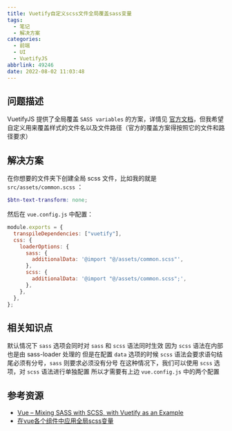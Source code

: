 ```yaml
---
title: Vuetify自定义scss文件全局覆盖sass变量
tags:
  - 笔记
  - 解决方案
categories:
  - 前端
  - UI
  - VuetifyJS
abbrlink: 49246
date: 2022-08-02 11:03:48
---
```


## 问题描述

VuetifyJS 提供了全局覆盖 `SASS variables` 的方案，详情见 [官方文档](https://vuetifyjs.com/en/features/sass-variables/)，但我希望自定义用来覆盖样式的文件名以及文件路径（官方的覆盖方案得按照它的文件和路径要求）

<!-- more -->

## 解决方案

在你想要的文件夹下创建全局 scss 文件，比如我的就是 `src/assets/common.scss` ：

```scss
$btn-text-transform: none;
```

然后在 `vue.config.js` 中配置：

```js
module.exports = {
  transpileDependencies: ["vuetify"],
  css: {
    loaderOptions: {
      sass: {
        additionalData: '@import "@/assets/common.scss"',
      },
      scss: {
        additionalData: '@import "@/assets/common.scss";',
      },
    },
  },
};
```

## 相关知识点

默认情况下 `sass` 选项会同时对 `sass` 和 `scss` 语法同时生效
因为 `scss` 语法在内部也是由 sass-loader 处理的
但是在配置 `data` 选项的时候
`scss` 语法会要求语句结尾必须有分号，`sass` 则要求必须没有分号
在这种情况下，我们可以使用 `scss` 选项，对 `scss` 语法进行单独配置
所以才需要有上边 `vue.config.js` 中的两个配置

## 参考资源

- [Vue – Mixing SASS with SCSS, with Vuetify as an Example](https://joshuatz.com/posts/2019/vue-mixing-sass-with-scss-with-vuetify-as-an-example/)
- [在vue各个组件中应用全局scss变量](https://segmentfault.com/a/1190000038969536)